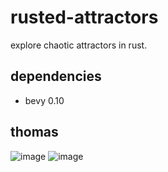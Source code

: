 # rusted-attractors

explore chaotic attractors in rust.

## dependencies

- bevy 0.10

## thomas

![image](https://user-images.githubusercontent.com/96671050/230117845-5b0115b9-e7ab-44c2-93f5-9c8739cc3715.png)
![image](https://user-images.githubusercontent.com/96671050/230117948-3adec45c-8330-4bb6-9b0e-66b27a167c6b.png)
